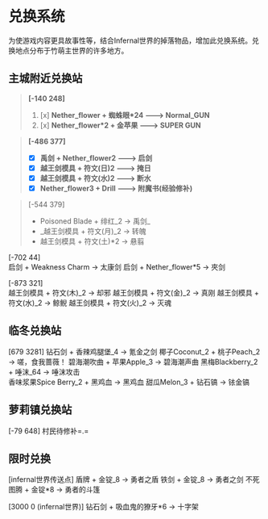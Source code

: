 # 兑换系统

为使游戏内容更具故事性等，结合Infernal世界的掉落物品，增加此兑换系统。兑换地点分布于竹萌主世界的许多地方。

## 主城附近兑换站

> **\[-140 248\]**
>
> 1. [x] **Nether\_flower + 蜘蛛眼\*24  ---&gt;  Normal\_GUN**
> 2. [x] **Nether\_flower\*2 + 金苹果   ---&gt;  SUPER GUN**

> **\[-486 377\]**
>
> * [x] **禹剑 + Nether\_flower2  ---&gt;  启剑** 
> * [x] **越王剑模具 + 符文\(日\)2 ---&gt; 掩日**
> * [x] **越王剑模具 + 符文\(水\)2 ---&gt; 断水**
> * [x] **Nether\_flower3 + Drill ---&gt; 附魔书\(经验修补\)**

> \[-544 379\]
>
> * Poisoned Blade + 绯红_2 -&gt; 禹剑_
> * _越王剑模具 + 符文\(月\)_2 -&gt; 转魄
> * 越王剑模具 + 符文\(土\)\*2 -&gt; 悬翦

\[-702 44\]  
启剑 + Weakness Charm -&gt; 太康剑 启剑 + Nether\_flower\*5 -&gt; 夾剑

\[-873 321\]  
越王剑模具 + 符文\(木\)_2 -&gt; 却邪 越王剑模具 + 符文\(金\)_2 -&gt; 真刚 越王剑模具 + 符文\(水\)_2 -&gt; 鲸鲵 越王剑模具 + 符文\(火\)_2 -&gt; 灭魂

## 临冬兑换站

\[679 3281\] 钻石剑 + 香辣鸡腿堡_4 -&gt; 氪金之剑 椰子Coconut_2 + 桃子Peach_2 -&gt; 嗟，食我蔷薇！ 碧海潮吹曲 + 苹果Apple_3 -&gt; 碧海潮声曲 黑梅Blackberry_2 + 唾沫_64 -&gt; 唾沫攻击  
香味浆果Spice Berry_2 + 黑鸡血 -&gt; 黑鸡血 甜瓜Melon_3 + 钻石镐 -&gt; 铱金镐

## 萝莉镇兑换站

\[-79 648\] 村民待修补=.=

## 限时兑换

\[infernal世界传送点\] 盾牌 + 金锭_8 -&gt; 勇者之盾 铁剑 + 金锭_8 -&gt; 勇者之剑 不死图腾 + 金锭\*8 -&gt; 勇者的斗篷

\[3000 0 \(infernal世界\)\] 钻石剑 + 吸血鬼的獠牙\*6 -&gt; 十字架

